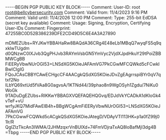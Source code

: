 -----BEGIN PGP PUBLIC KEY BLOCK-----
Comment: User-ID:	root <root@bellcybersecurity.com>
Comment: Valid from:	11/4/2023 9:16 PM
Comment: Valid until:	11/4/2026 12:00 PM
Comment: Type:	255-bit EdDSA (secret key available)
Comment: Usage:	Signing, Encryption, Certifying User-IDs
Comment: Fingerprint:	47255BC0D52B386239DFE2CD49D5C6E4A3A27890


mDMEZUbs+RYJKwYBBAHaRw8BAQdA36CRg4E48eLb1MBqQ7wyqFS5q9qxklwTUgdm
d0QNzwC0IXJvb3QgPHJvb3RAYmVsbGN5YmVyc2VjdXJpdHkuY29tPoiZBBMWCgBB
FiEERyVbwNUrOGI53+LNSdXG5KOieJAFAmVG7PkCGwMFCQWkd5cFCwkIBwICIgIG
FQoJCAsCBBYCAwECHgcCF4AACgkQSdXG5KOieJDvZgEAgrrspiBYr0qV7qtxf2No
ILbYQ69xtUd5fVAa8G0agvsA/1KTNd44/39phao8n9WgOSyh1Zgdu/7NiKu0WoGk
9TADuDgEZUbs+RIKKwYBBAGXVQEFAQEHQGvq/EDJdVkYCADkA1dKIoGk4vTeF+vU
wrfyJKQ7MidFAwEIB4h+BBgWCgAmFiEERyVbwNUrOGI53+LNSdXG5KOieJAFAmVG
7PkCGwwFCQWkd5cACgkQSdXG5KOieJAtegD/VDAyVTl113HK+p1a0fZ99j01lr/R
QglZIzTkcAn3IWMA/2JHMzqxrVnBUlXd+74FmVDjraTxAQ8loBafMjI3dg4B
=Tbpg
-----END PGP PUBLIC KEY BLOCK-----
